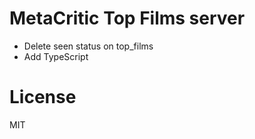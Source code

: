 # MetaCritic Top Films server

-  Delete seen status on top_films
-  Add TypeScript

# License

MIT

